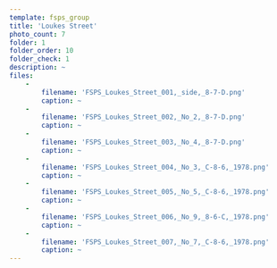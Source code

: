```yaml
---
template: fsps_group
title: 'Loukes Street'
photo_count: 7
folder: 1
folder_order: 10
folder_check: 1
description: ~
files:
    -
        filename: 'FSPS_Loukes_Street_001,_side,_8-7-D.png'
        caption: ~
    -
        filename: 'FSPS_Loukes_Street_002,_No_2,_8-7-D.png'
        caption: ~
    -
        filename: 'FSPS_Loukes_Street_003,_No_4,_8-7-D.png'
        caption: ~
    -
        filename: 'FSPS_Loukes_Street_004,_No_3,_C-8-6,_1978.png'
        caption: ~
    -
        filename: 'FSPS_Loukes_Street_005,_No_5,_C-8-6,_1978.png'
        caption: ~
    -
        filename: 'FSPS_Loukes_Street_006,_No_9,_8-6-C,_1978.png'
        caption: ~
    -
        filename: 'FSPS_Loukes_Street_007,_No_7,_C-8-6,_1978.png'
        caption: ~
---
```

